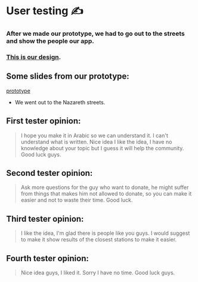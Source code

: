 # User testing ✍

### After we made our prototype, we had to go out to the streets and show the people our app.
### [This is our design](https://www.figma.com/file/KnLqYIvShOkk3cnVPFAAdOdy/Untitled?node-id=0%3A1).

## Some slides from our prototype:
[prototype](https://www.figma.com/proto/KnLqYIvShOkk3cnVPFAAdOdy/Untitled?node-id=0%3A1&scaling=scale-down)

* We went out to the Nazareth streets.

## First tester opinion:
> I hope you make it in Arabic so we can understand it.
  I can't understand what is written.
  Nice idea I like the idea, I have no knowledge about your topic but I guess it will help the community.
  Good luck guys.

## Second tester opinion:
> Ask more questions for the guy who want to donate, he might suffer from things that makes him not allowed to donate,
  so you can make it easier and not to waste their time. Good luck.
  
## Third tester opinion: 
> I like the idea, I'm glad there is people like you guys.
  I would suggest to make it show results of the closest stations to make it easier.
  
## Fourth tester opinion:
> Nice idea guys, I liked it. Sorry I have no time. Good luck guys.
